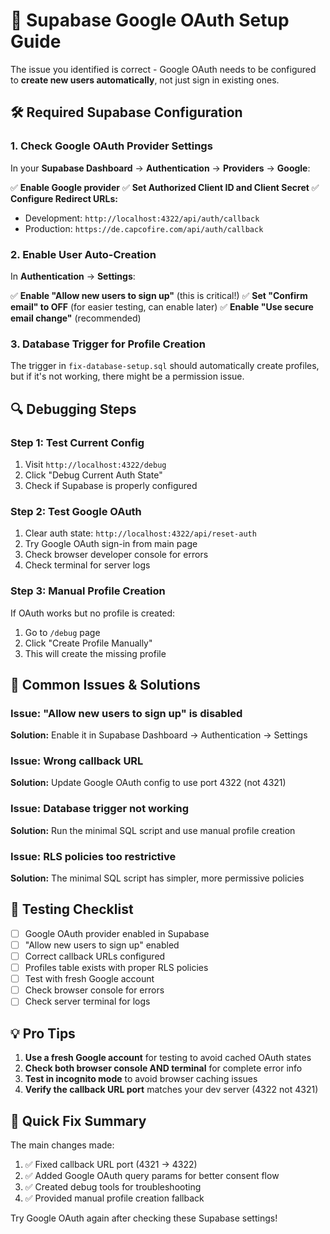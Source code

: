 # 🔐 Supabase Google OAuth Setup Guide

The issue you identified is correct - Google OAuth needs to be configured to **create new users automatically**, not just sign in existing ones.

## 🛠️ Required Supabase Configuration

### 1. Check Google OAuth Provider Settings

In your **Supabase Dashboard** → **Authentication** → **Providers** → **Google**:

✅ **Enable Google provider**
✅ **Set Authorized Client ID and Client Secret**
✅ **Configure Redirect URLs:**

- Development: `http://localhost:4322/api/auth/callback`
- Production: `https://de.capcofire.com/api/auth/callback`

### 2. Enable User Auto-Creation

In **Authentication** → **Settings**:

✅ **Enable "Allow new users to sign up"** (this is critical!)
✅ **Set "Confirm email" to OFF** (for easier testing, can enable later)
✅ **Enable "Use secure email change"** (recommended)

### 3. Database Trigger for Profile Creation

The trigger in `fix-database-setup.sql` should automatically create profiles, but if it's not working, there might be a permission issue.

## 🔍 Debugging Steps

### Step 1: Test Current Config

1. Visit `http://localhost:4322/debug`
2. Click "Debug Current Auth State"
3. Check if Supabase is properly configured

### Step 2: Test Google OAuth

1. Clear auth state: `http://localhost:4322/api/reset-auth`
2. Try Google OAuth sign-in from main page
3. Check browser developer console for errors
4. Check terminal for server logs

### Step 3: Manual Profile Creation

If OAuth works but no profile is created:

1. Go to `/debug` page
2. Click "Create Profile Manually"
3. This will create the missing profile

## 🚨 Common Issues & Solutions

### Issue: "Allow new users to sign up" is disabled

**Solution:** Enable it in Supabase Dashboard → Authentication → Settings

### Issue: Wrong callback URL

**Solution:** Update Google OAuth config to use port 4322 (not 4321)

### Issue: Database trigger not working

**Solution:** Run the minimal SQL script and use manual profile creation

### Issue: RLS policies too restrictive

**Solution:** The minimal SQL script has simpler, more permissive policies

## 🧪 Testing Checklist

- [ ] Google OAuth provider enabled in Supabase
- [ ] "Allow new users to sign up" enabled
- [ ] Correct callback URLs configured
- [ ] Profiles table exists with proper RLS policies
- [ ] Test with fresh Google account
- [ ] Check browser console for errors
- [ ] Check server terminal for logs

## 💡 Pro Tips

1. **Use a fresh Google account** for testing to avoid cached OAuth states
2. **Check both browser console AND terminal** for complete error info
3. **Test in incognito mode** to avoid browser caching issues
4. **Verify the callback URL port** matches your dev server (4322 not 4321)

## 🔧 Quick Fix Summary

The main changes made:

1. ✅ Fixed callback URL port (4321 → 4322)
2. ✅ Added Google OAuth query params for better consent flow
3. ✅ Created debug tools for troubleshooting
4. ✅ Provided manual profile creation fallback

Try Google OAuth again after checking these Supabase settings!
